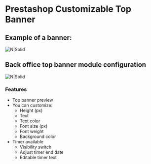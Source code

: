 # Prestashop Customizable Top Banner

## Example of a banner:

![N|Solid](https://www.dropbox.com/s/3ltmr0x0tdrg8w3/Screenshot%202021-02-01%20at%2013.30.37.png?dl=1)

## Back office top banner module configuration

![N|Solid](https://www.dropbox.com/s/043atzxxmdkat6f/Screenshot%202021-02-01%20at%2013.30.50.png?dl=1)

### Features

  - Top banner preview
  - You can customize:
    - Height (px)
    - Text
    - Text color
    - Font size (px)
    - Font weight
    - Background color
  - Timer available
    - Visibility switch
    - Adjust timer end date
    - Editable timer text
